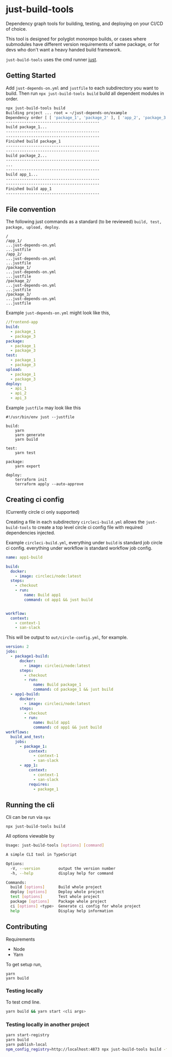 # just-build-tools
Dependency graph tools for building, testing, and deploying on your CI/CD of choice.

This tool is designed for polyglot monorepo builds, or cases where submodules have different version requirements of same package, or for devs who don't want a heavy handed build framework.

`just-build-tools` uses the cmd runner [just](https://github.com/casey/just).

## Getting Started

Add `just-depends-on.yml` and `justfile` to each subdirectory you want to build. Then run `npx just-build-tools build` build all dependent modules in order.

```sh
npx just-build-tools build
Building project ... root = ~/just-depends-on/example
Dependency order [ [ 'package_1', 'package_2' ], [ 'app_2', 'package_3' ], [ 'app_1' ] ]
-----------------------------------------
build package_1...
-----------------------------------------
-----------------------------------------
Finished build package_1
-----------------------------------------
-----------------------------------------
build package_2...
-----------------------------------------
...
-----------------------------------------
build app_1...
-----------------------------------------
-----------------------------------------
Finished build app_1
-----------------------------------------
```

## File convention
The following just commands as a standard (to be reviewed) `build, test, package, upload, deploy`.
```
/
/app_1/
...just-depends-on.yml
...justfile
/app_2/
...just-depends-on.yml
...justfile
/package_1/
...just-depends-on.yml
...justfile
/package_2/
...just-depends-on.yml
...justfile
/package_3/
...just-depends-on.yml
...justfile
```

Example `just-depends-on.yml` might look like this,
```yml
//frontend-app
build:
  - package_1
  - package_3
package:
  - package_1
  - package_3
test:
  - package_1
  - package_3
upload:
  - package_1
  - package_3
deploy:
  - api_1
  - api_2
  - api_3

```

Example `justfile` may look like this
```justfile
#!/usr/bin/env just --justfile

build:
    yarn
    yarn generate
    yarn build

test:
    yarn test

package:
    yarn export

deploy:
    terraform init
    terraform apply --auto-approve
```

## Creating ci config
(Currently circle ci only supported)

Creating a file in each subdirectory `circleci-build.yml` allows the `just-build-tools` to create a top level circle ci config file with required dependencies injected.

Example `circleci-build.yml`, everything under `build` is standard job circle ci config. everything under workflow is standard workflow job config.
```yml
name: app1-build

build:
  docker:
    - image: circleci/node:latest
  steps:
    - checkout
    - run:
        name: Build app1
        command: cd app1 && just build


workflow:
  context:
    - context-1
    - san-slack
```

This will be output to `out/circle-config.yml`, for example.
```yml
version: 2
jobs:
  - package1-build:
      docker:
        - image: circleci/node:latest
      steps:
        - checkout
        - run:
            name: Build package_1
            command: cd package_1 && just build
  - app1-build:
      docker:
        - image: circleci/node:latest
      steps:
        - checkout
        - run:
            name: Build app1
            command: cd app1 && just build
workflows:
  build_and_test:
    jobs:
      - package_1:
          context:
            - context-1
            - san-slack
      - app_1:
          context:
            - context-1
            - san-slack
          requires:
            - package_1

```


## Running the cli
Cli can be run via `npx`
```
npx just-build-tools build
```

All options viewable by
```sh
Usage: just-build-tools [options] [command]

A simple CLI tool in TypeScript

Options:
  -V, --version        output the version number
  -h, --help           display help for command

Commands:
  build [options]      Build whole project
  deploy [options]     Deploy whole project
  test [options]       Test whole project
  package [options]    Package whole project
  ci [options] <type>  Generate ci config for whole project
  help                 Display help information
```


## Contributing
Requirements
- Node
- Yarn

To get setup run,
```
yarn
yarn build
```

### Testing locally
To test cmd line.
```sh
yarn build && yarn start <cli args>
```

### Testing locally in another project

```sh
yarn start-registry
yarn build
yarn publish-local
npm_config_registry=http://localhost:4873 npx just-build-tools build -f example
```



